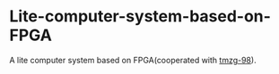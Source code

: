 # Lite-computer-system-based-on-FPGA
A lite computer system based on FPGA(cooperated with [tmzg-98](https://github.com/tmzg-98)).
